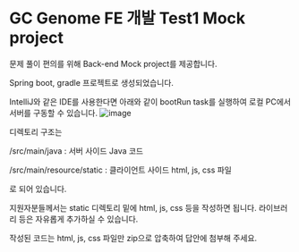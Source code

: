# GC Genome FE 개발 Test1 Mock project

문제 풀이 편의를 위해 Back-end Mock project를 제공합니다.

Spring boot, gradle 프로젝트로 생성되었습니다.

IntelliJ와 같은 IDE를 사용한다면 아래와 같이 bootRun task를 실행하여 로컬 PC에서 서버를 구동할 수 있습니다. 
![image](https://user-images.githubusercontent.com/9067899/103610891-76007f00-4f64-11eb-9d97-e78e82c971b5.png)


디렉토리 구조는

/src/main/java               : 서버 사이드 Java 코드

/src/main/resource/static    : 클라이언트 사이드 html, js, css 파일

로 되어 있습니다. 

지원자분들께서는 static 디렉토리 밑에 html, js, css 등을 작성하면 됩니다.
라이브러리 등은 자유롭게 추가하실 수 있습니다.

작성된 코드는 html, js, css 파일만 zip으로 압축하여 답안에 첨부해 주세요.
